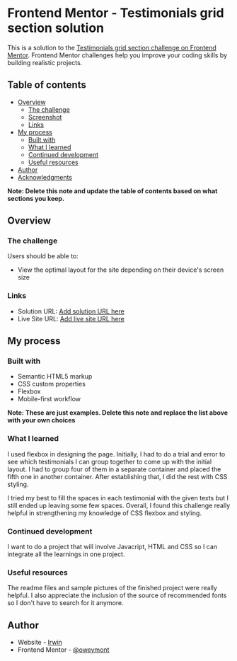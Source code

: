 # Frontend Mentor - Testimonials grid section solution

This is a solution to the [Testimonials grid section challenge on Frontend Mentor](https://www.frontendmentor.io/challenges/testimonials-grid-section-Nnw6J7Un7). Frontend Mentor challenges help you improve your coding skills by building realistic projects. 

## Table of contents

- [Overview](#overview)
  - [The challenge](#the-challenge)
  - [Screenshot](#screenshot)
  - [Links](#links)
- [My process](#my-process)
  - [Built with](#built-with)
  - [What I learned](#what-i-learned)
  - [Continued development](#continued-development)
  - [Useful resources](#useful-resources)
- [Author](#author)
- [Acknowledgments](#acknowledgments)

**Note: Delete this note and update the table of contents based on what sections you keep.**

## Overview

### The challenge

Users should be able to:

- View the optimal layout for the site depending on their device's screen size



### Links

- Solution URL: [Add solution URL here](https://your-solution-url.com)
- Live Site URL: [Add live site URL here](https://your-live-site-url.com)

## My process

### Built with

- Semantic HTML5 markup
- CSS custom properties
- Flexbox
- Mobile-first workflow


**Note: These are just examples. Delete this note and replace the list above with your own choices**

### What I learned

I used flexbox in designing the page.  Initially, I had to do a trial and error to see which testimonials I can group together to come up with the initial layout. I had to group four of them in a separate container and placed the fifth one in another container. After establishing that, I did the rest with CSS styling.

I tried my best to fill the spaces in each testimonial with the given texts but I still ended up leaving some few spaces. Overall, I found this challenge really helpful in strengthening my knowledge of CSS flexbox and styling.



### Continued development

I want to do a project that will involve Javacript, HTML and CSS so I can integrate all the learnings in one project.

### Useful resources

The readme files and sample pictures of the finished project were really helpful. I also appreciate the inclusion of the source of recommended fonts so I don't have to search for it anymore.

## Author

- Website - [Irwin](https://www.your-site.com)
- Frontend Mentor - [@oweymont](https://www.frontendmentor.io/profile/yourusername)


